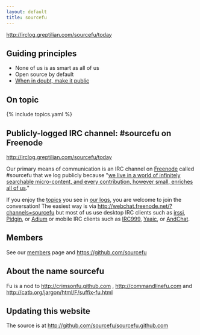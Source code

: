 ```yaml
---
layout: default
title: sourcefu
---
```

http://irclog.greptilian.com/sourcefu/today

## Guiding principles

* None of us is as smart as all of us
* Open source by default
* [When in doubt, make it public](http://www.codinghorror.com/blog/2007/04/when-in-doubt-make-it-public.html)

## On topic

{% include topics.yaml %}

## Publicly-logged IRC channel: #sourcefu on Freenode

http://irclog.greptilian.com/sourcefu/today

Our primary means of communication is an IRC channel on [Freenode](http://freenode.net) called #sourcefu that we log publicly because "[we live in a world of infinitely searchable micro-content, and every contribution, however small, enriches all of us](http://www.codinghorror.com/blog/2007/04/when-in-doubt-make-it-public.html)."

If you enjoy the [topics](topics) you see in [our logs][logs], you are welcome to join the conversation!  The easiest way is via http://webchat.freenode.net/?channels=sourcefu but most of us use desktop IRC clients such as [irssi](http://www.irssi.org), [Pidgin](http://www.pidgin.im), or [Adium](http://adium.im) or mobile IRC clients such as [IRC999](http://itunes.apple.com/us/app/irc999/id360698285?mt=8), [Yaaic](http://www.yaaic.org/), or [AndChat](https://play.google.com/store/apps/details?id=net.andchat&hl=en).

## Members

See our [members](members) page and https://github.com/sourcefu

## About the name sourcefu

Fu is a nod to http://crimsonfu.github.com , http://commandlinefu.com and http://catb.org/jargon/html/F/suffix-fu.html

## Updating this website

The source is at http://github.com/sourcefu/sourcefu.github.com 

[logs]: http://irclog.greptilian.com/sourcefu/today
